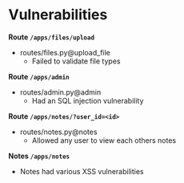 # Vulnerabilities

**Route `/apps/files/upload`**

- routes/files.py@upload_file
  - Failed to validate file types

**Route `/apps/admin`**

- routes/admin.py@admin
  - Had an SQL injection vulnerability

**Route `/apps/notes/?user_id=<id>`**

- routes/notes.py@notes
  - Allowed any user to view each others notes

**Notes `/apps/notes`**

- Notes had various XSS vulnerabilities
